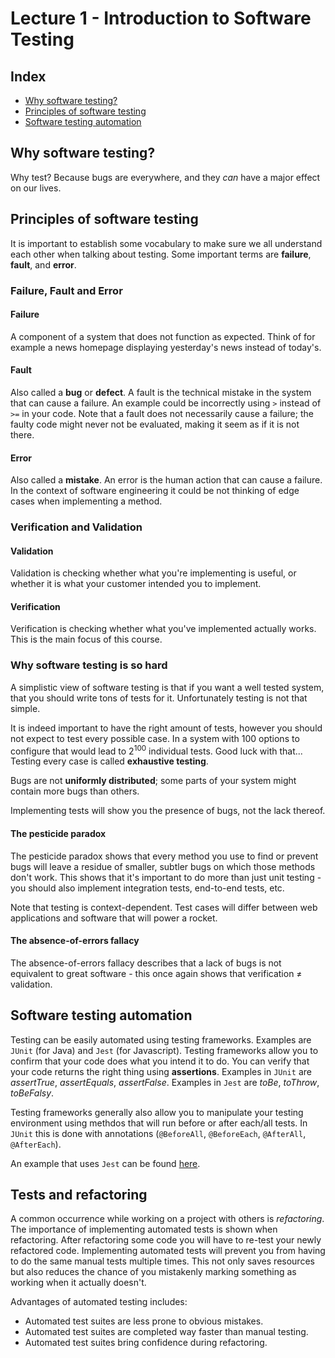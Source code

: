 # Lecture 1 - Introduction to Software Testing

## Index
- [Why software testing?](#why-software-testing)
- [Principles of software testing](#principles-of-software-testing)
- [Software testing automation](#software-testing-automation)

## Why software testing?
Why test? Because bugs are everywhere, and they *can* have a major effect on our lives.

## Principles of software testing
It is important to establish some vocabulary to make sure we all understand each other when talking about testing.
Some important terms are **failure**, **fault**, and **error**.

### Failure, Fault and Error
#### Failure
A component of a system that does not function as expected.
Think of for example a news homepage displaying yesterday's news instead of today's.

#### Fault
Also called a **bug** or **defect**. A fault is the technical mistake in the system that can cause a failure.
An example could be incorrectly using `>` instead of `>=` in your code.
Note that a fault does not necessarily cause a failure; the faulty code might never not be evaluated,
making it seem as if it is not there.

#### Error
Also called a **mistake**. An error is the human action that can cause a failure.
In the context of software engineering it could be not thinking of edge cases when implementing a method.

### Verification and Validation
#### Validation
Validation is checking whether what you're implementing is useful,
or whether it is what your customer intended you to implement.

#### Verification
Verification is checking whether what you've implemented actually works. This is the main focus of this course.

### Why software testing is so hard
A simplistic view of software testing is that if you want a well tested system,
that you should write tons of tests for it. Unfortunately testing is not that simple.

It is indeed important to have the right amount of tests, however you should not expect to test every possible case.
In a system with 100 options to configure that would lead to 2<sup>100</sup> individual tests. Good luck with that...
Testing every case is called **exhaustive testing**.

Bugs are not **uniformly distributed**; some parts of your system might contain more bugs than others.

Implementing tests will show you the presence of bugs, not the lack thereof.

#### The pesticide paradox
The pesticide paradox shows that every method you use to find or prevent bugs will leave a residue of smaller, subtler
bugs on which those methods don't work. This shows that it's important to do more than just unit testing - you should
also implement integration tests, end-to-end tests, etc.

Note that testing is context-dependent. Test cases will differ between web applications and software that will power a
rocket.

#### The absence-of-errors fallacy
The absence-of-errors fallacy describes that a lack of bugs is not equivalent to great software - this once again shows
that verification &ne; validation.

## Software testing automation
Testing can be easily automated using testing frameworks. Examples are `JUnit` (for Java) and `Jest` (for Javascript).
Testing frameworks allow you to confirm that your code does what you intend it to do. You can verify that your code
returns the right thing using **assertions**. Examples in `JUnit` are *assertTrue*, *assertEquals*, *assertFalse*.
Examples in `Jest` are *toBe*, *toThrow*, *toBeFalsy*.

Testing frameworks generally also allow you to manipulate your testing environment using methdos that will run before
or after each/all tests. In `JUnit` this is done with annotations (`@BeforeAll`, `@BeforeEach`, `@AfterAll`, `@AfterEach`).

An example that uses `Jest` can be found [here](/src/roman).

## Tests and refactoring
A common occurrence while working on a project with others is *refactoring*. The importance of implementing automated
tests is shown when refactoring. After refactoring some code you will have to re-test your newly refactored code.
Implementing automated tests will prevent you from having to do the same manual tests multiple times. This not only
saves resources but also reduces the chance of you mistakenly marking something as working when it actually doesn't.

Advantages of automated testing includes:
- Automated test suites are less prone to obvious mistakes.
- Automated test suites are completed way faster than manual testing.
- Automated test suites bring confidence during refactoring.
